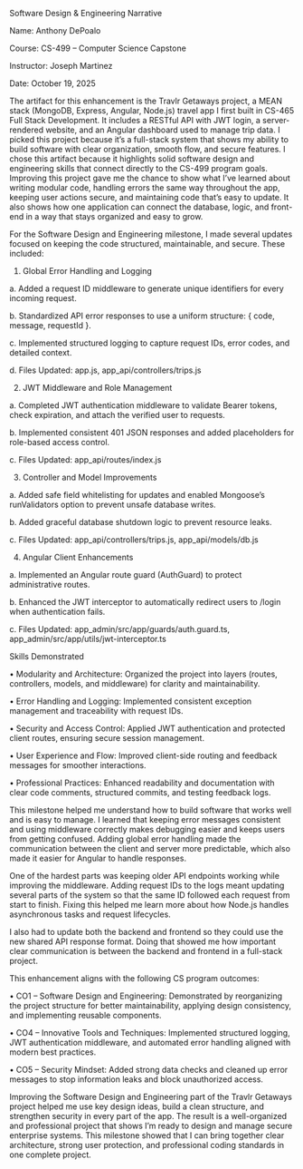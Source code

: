 Software Design & Engineering Narrative 

Name: Anthony DePoalo 

Course: CS-499 – Computer Science Capstone 

Instructor: Joseph Martinez 

Date: October 19, 2025


The artifact for this enhancement is the Travlr Getaways project, a MEAN stack (MongoDB, Express, Angular, Node.js) travel app I first built in CS-465 Full Stack Development. It includes a RESTful API with JWT login, a server-rendered website, and an Angular dashboard used to manage trip data. I picked this project because it’s a full-stack system that shows my ability to build software with clear organization, smooth flow, and secure features. 
I chose this artifact because it highlights solid software design and engineering skills that connect directly to the CS-499 program goals. Improving this project gave me the chance to show what I’ve learned about writing modular code, handling errors the same way throughout the app, keeping user actions secure, and maintaining code that’s easy to update. It also shows how one application can connect the database, logic, and front-end in a way that stays organized and easy to grow. 

For the Software Design and Engineering milestone, I made several updates focused on keeping the code structured, maintainable, and secure. These included:

1. Global Error Handling and Logging 

a.	Added a request ID middleware to generate unique identifiers for every incoming request. 

b.	Standardized API error responses to use a uniform structure: { code, message, requestId }. 

c.	Implemented structured logging to capture request IDs, error codes, and detailed context.

d.	 Files Updated: app.js, app_api/controllers/trips.js 

2.	JWT Middleware and Role Management
   
a.	Completed JWT authentication middleware to validate Bearer tokens, check expiration, and attach the verified user to requests. 

b.	Implemented consistent 401 JSON responses and added placeholders for role-based access control. 

c.	Files Updated: app_api/routes/index.js 

3.	Controller and Model Improvements
   
a.	Added safe field whitelisting for updates and enabled Mongoose’s runValidators option to prevent unsafe database writes. 

b.	Added graceful database shutdown logic to prevent resource leaks. 

c.	Files Updated: app_api/controllers/trips.js, app_api/models/db.js 

4.	Angular Client Enhancements
   
a.	Implemented an Angular route guard (AuthGuard) to protect administrative routes. 

b.	Enhanced the JWT interceptor to automatically redirect users to /login when authentication fails. 

c.	Files Updated: app_admin/src/app/guards/auth.guard.ts, app_admin/src/app/utils/jwt-interceptor.ts

Skills Demonstrated

•	Modularity and Architecture: Organized the project into layers (routes, controllers, models, and middleware) for clarity and maintainability. 

•	Error Handling and Logging: Implemented consistent exception management and traceability with request IDs. 

•	Security and Access Control: Applied JWT authentication and protected client routes, ensuring secure session management. 

•	User Experience and Flow: Improved client-side routing and feedback messages for smoother interactions. 

•	Professional Practices: Enhanced readability and documentation with clear code comments, structured commits, and testing feedback logs.

This milestone helped me understand how to build software that works well and is easy to manage. I learned that keeping error messages consistent and using middleware correctly makes debugging easier and keeps users from getting confused. Adding global error handling made the communication between the client and server more predictable, which also made it easier for Angular to handle responses. 

One of the hardest parts was keeping older API endpoints working while improving the middleware. Adding request IDs to the logs meant updating several parts of the system so that the same ID followed each request from start to finish. Fixing this helped me learn more about how Node.js handles asynchronous tasks and request lifecycles. 

I also had to update both the backend and frontend so they could use the new shared API response format. Doing that showed me how important clear communication is between the backend and frontend in a full-stack project.

This enhancement aligns with the following CS program outcomes: 

•	CO1 – Software Design and Engineering: Demonstrated by reorganizing the project structure for better maintainability, applying design consistency, and implementing reusable components. 

•	CO4 – Innovative Tools and Techniques: Implemented structured logging, JWT authentication middleware, and automated error handling aligned with modern best practices. 

•	CO5 – Security Mindset: Added strong data checks and cleaned up error messages to stop information leaks and block unauthorized access.

Improving the Software Design and Engineering part of the Travlr Getaways project helped me use key design ideas, build a clean structure, and strengthen security in every part of the app. The result is a well-organized and professional project that shows I’m ready to design and manage secure enterprise systems. This milestone showed that I can bring together clear architecture, strong user protection, and professional coding standards in one complete project.
